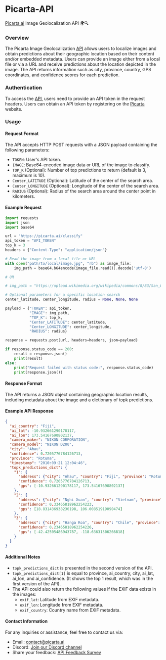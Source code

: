 # Picarta-API

[Picarta.ai](https://picarta.ai) Image Geolocalization API 🌍🔍

### Overview

The Picarta Image Geolocalization [API](https://picarta.ai/api) allows users to localize images and obtain predictions about their geographic location based on their content and/or embedded metadata. Users can provide an image either from a local file or via a URL and receive predictions about the location depicted in the image. The API returns information such as city, province, country, GPS coordinates, and confidence scores for each prediction.

### Authentication

To access the [API](https://picarta.ai/api), users need to provide an API token in the request headers. Users can obtain an API token by registering on the [Picarta](https://picarta.ai) website.

### Usage

#### Request Format

The API accepts HTTP POST requests with a JSON payload containing the following parameters:

- `TOKEN`: User's API token.
- `IMAGE`: Base64-encoded image data or URL of the image to classify.
- `TOP_K` (Optional): Number of top predictions to return (default is 3, maximum is 10).
- `Center_LATITUDE` (Optional): Latitude of the center of the search area.
- `Center_LONGITUDE` (Optional): Longitude of the center of the search area.
- `RADIUS` (Optional): Radius of the search area around the center point in kilometers.

#### Example Request

```python
import requests
import json
import base64

url = "https://picarta.ai/classify"
api_token = "API_TOKEN"
top_k = 3
headers = {"Content-Type": "application/json"}

# Read the image from a local file or URL
with open("path/to/local/image.jpg", "rb") as image_file:
    img_path = base64.b64encode(image_file.read()).decode('utf-8')

# OR  

# img_path = "https://upload.wikimedia.org/wikipedia/commons/8/83/San_Gimignano_03.jpg"

# Optional parameters for a specific location search
center_latitude, center_longitude, radius = None, None, None 

payload = {"TOKEN": api_token,
           "IMAGE": img_path,
           "TOP_K": top_k,
           "Center_LATITUDE": center_latitude,
           "Center_LONGITUDE": center_longitude,
           "RADIUS": radius}

response = requests.post(url, headers=headers, json=payload)

if response.status_code == 200:
    result = response.json()
    print(result)
else:
    print("Request failed with status code:", response.status_code)
    print(response.json())

```
#### Response Format
The API returns a JSON object containing geographic location results, including metadata about the image and a dictionary of topk predictions.

#### Example API Response

```json
{
  "ai_country": "Fiji",
  "ai_lat": -10.932661290178117,
  "ai_lon": 173.54167690802137,
  "camera_maker": "NIKON CORPORATION",
  "camera_model": "NIKON D200",
  "city": "Ahau",
  "confidence": 0.7205776784126713,
  "province": "Rotuma",
  "timestamp": "2010:09:21 12:04:46",
  "topk_predictions_dict": {
    "1": {
      "address": {"city": "Ahau", "country": "Fiji", "province": "Rotuma"},
      "confidence": 0.7205776784126713,
      "gps": [-10.932661290178117, 173.54167690802137]
    },
    "2": {
      "address": {"city": "Nghi Xuan", "country": "Vietnam", "province": "Ha Tinh"},
      "confidence": 0.33465818962254223,
      "gps": [18.831436938230198, 106.00851919090474]
    },
    "3": {
      "address": {"city": "Hanga Roa", "country": "Chile", "province": "Valparaiso"},
      "confidence": 0.23465818962254226,
      "gps": [-42.42505486943787, -118.63631306266818]
    }
  }
}
```

#### Additional Notes

- `topk_predictions_dict` is presented in the second version of the API.
- `topk_predictions_dict[1]` is equal to province, ai_country, city, ai_lat, ai_lon, and ai_confidence. (It shows the top 1 result, which was in the first version of the API).
- The API could also return the following values if the EXIF data exists in the images:
    - `exif_lat`: Latitude from EXIF metadata.
    - `exif_lon`: Longitude from EXIF metadata.
    - `exif_country`: Country name from EXIF metadata.

#### Contact Information

For any inquiries or assistance, feel free to contact us via:

- Email: [contact@picarta.ai](mailto:info@picarta.ai)
- Discord: [Join our Discord channel](https://discord.gg/g5BAd2UFbs)
- Share your feedback: [API Feedback Survey](https://forms.gle/JokVe1ZRKP1hjsA49)

